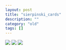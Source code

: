 ```yaml
---
layout: post
title: "sierpinski_cards"
description: ""
category: "old"
tags: []
---
```


![](http://hackniac.com/images/posts/sierpinski_cards/sierpinski_top_sm.jpg)
![](http://hackniac.com/images/posts/sierpinski_cards/sierpinski_side_sm.jpg)
![](http://hackniac.com/images/posts/sierpinski_cards/many_cards_sm.jpg)
